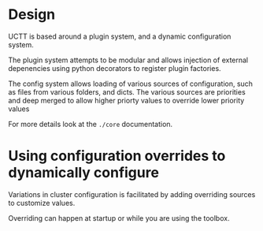 # Design

UCTT is based around a plugin system, and a dynamic configuration system.

The plugin system attempts to be modular and allows injection of external
depenencies using python decorators to register plugin factories.

The config system allows loading of various sources of configuration, such as
files from various folders, and dicts.  The various sources are priorities and
deep merged to allow higher priorty values to override lower priority values

For more details look at the `./core` documentation.

# Using configuration overrides to dynamically configure

Variations in cluster configuration is facilitated by adding overriding sources
to customize values.

Overriding can happen at startup or while you are using the toolbox.
